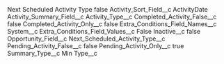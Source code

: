 <?xml version="1.0" encoding="UTF-8"?>
<CustomMetadata xmlns="http://soap.sforce.com/2006/04/metadata" xmlns:xsi="http://www.w3.org/2001/XMLSchema-instance" xmlns:xsd="http://www.w3.org/2001/XMLSchema">
    <label>Next Scheduled Activity Type</label>
    <protected>false</protected>
    <values>
        <field>Activity_Sort_Field__c</field>
        <value xsi:type="xsd:string">ActivityDate</value>
    </values>
    <values>
        <field>Activity_Summary_Field__c</field>
        <value xsi:type="xsd:string">Activity_Type__c</value>
    </values>
    <values>
        <field>Completed_Activity_False__c</field>
        <value xsi:type="xsd:boolean">false</value>
    </values>
    <values>
        <field>Completed_Activity_Only__c</field>
        <value xsi:type="xsd:boolean">false</value>
    </values>
    <values>
        <field>Extra_Conditions_Field_Names__c</field>
        <value xsi:type="xsd:string">System__c</value>
    </values>
    <values>
        <field>Extra_Conditions_Field_Values__c</field>
        <value xsi:type="xsd:string">False</value>
    </values>
    <values>
        <field>Inactive__c</field>
        <value xsi:type="xsd:boolean">false</value>
    </values>
    <values>
        <field>Opportunity_Field__c</field>
        <value xsi:type="xsd:string">Next_Scheduled_Activity_Type__c</value>
    </values>
    <values>
        <field>Pending_Activity_False__c</field>
        <value xsi:type="xsd:boolean">false</value>
    </values>
    <values>
        <field>Pending_Activity_Only__c</field>
        <value xsi:type="xsd:boolean">true</value>
    </values>
    <values>
        <field>Summary_Type__c</field>
        <value xsi:type="xsd:string">Min</value>
    </values>
    <values>
        <field>Type__c</field>
        <value xsi:nil="true"/>
    </values>
</CustomMetadata>
